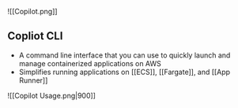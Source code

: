 ![[Copilot.png]]
## Copliot CLI
- A command line interface that you can use to quickly launch and manage containerized applications on AWS
- Simplifies running applications on [[ECS]], [[Fargate]], and [[App Runner]]

![[Copilot Usage.png|900]]